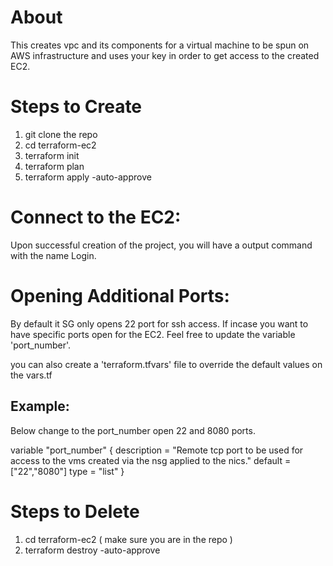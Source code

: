 About
=====
This creates vpc and its components for a virtual machine to be spun on AWS infrastructure and uses your key in order to get access to the created EC2.

Steps to Create
===============

1. git clone the repo
2. cd terraform-ec2
3. terraform init
4. terraform plan
5. terraform apply -auto-approve

Connect to the EC2:
===================
Upon successful creation of the project, you will have a output command with the name Login.

Opening Additional Ports:
=========================

By default it SG only opens 22 port for ssh access. If incase you want to have specific ports open for the EC2. Feel free to update the variable 'port_number'.

you can also create a 'terraform.tfvars' file to override the default values on the vars.tf

Example:
---------
Below change to the port_number open 22 and 8080 ports.

variable "port_number" {
  description = "Remote tcp port to be used for access to the vms created via the nsg applied to the nics."
  default = ["22","8080"]
  type = "list"
}


Steps to Delete
===============
1. cd terraform-ec2 ( make sure you are in the repo )
2. terraform destroy -auto-approve
